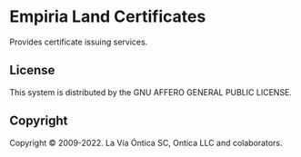 ﻿# Empiria Land Certificates

Provides certificate issuing services.

## License

This system is distributed by the GNU AFFERO GENERAL PUBLIC LICENSE.

## Copyright

Copyright © 2009-2022. La Vía Óntica SC, Ontica LLC and colaborators.

